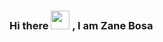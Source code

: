 ### Hi there <img src="https://media.giphy.com/media/qlOso7alCUTiAX7aG5/giphy.gif" width=30px> , I am Zane Bosa

<!--
**ZaneBosa/ZaneBosa** is a ✨ _special_ ✨ repository because its `README.md` (this file) appears on your GitHub profile.

Here are some ideas to get you started:

- 🔭 I’m currently working on ...
- 🌱 I’m currently learning ...
- 👯 I’m looking to collaborate on ...
- 🤔 I’m looking for help with ...
- 💬 Ask me about ...
- 📫 How to reach me: ...
- 😄 Pronouns: ...
- ⚡ Fun fact: ...
-->
